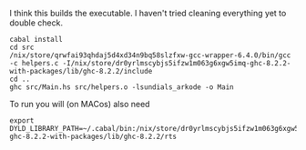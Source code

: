 I think this builds the executable. I haven't tried cleaning
everything yet to double check.

```
cabal install
cd src
/nix/store/qrwfai93qhdaj5d4xd34n9bq58slzfxw-gcc-wrapper-6.4.0/bin/gcc -c helpers.c -I/nix/store/dr0yrlmscybjs5ifzw1m063g6xgw5imq-ghc-8.2.2-with-packages/lib/ghc-8.2.2/include
cd ..
ghc src/Main.hs src/helpers.o -lsundials_arkode -o Main
```

To run you will (on MACos) also need

```
export DYLD_LIBRARY_PATH=~/.cabal/bin:/nix/store/dr0yrlmscybjs5ifzw1m063g6xgw5imq-ghc-8.2.2-with-packages/lib/ghc-8.2.2/rts
```